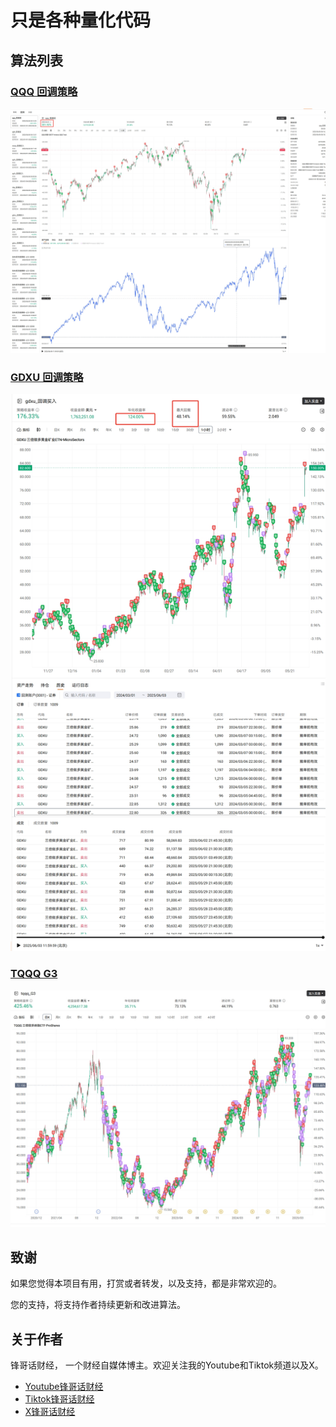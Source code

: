 # 只是各种量化代码

## 算法列表

### [QQQ 回调策略](./qqq_v1/)
![](./qqq_v1/qqq_v1_demo.png)

### [GDXU 回调策略](./gdxu_v1/)
![](./gdxu_v1/gdxu_v1_demo.png)

### [TQQQ G3](./tqqq_g3/)
![](./tqqq_g3/tqqq_g3_demo.png)


## 致谢

如果您觉得本项目有用，打赏或者转发，以及支持，都是非常欢迎的。

您的支持，将支持作者持续更新和改进算法。


## 关于作者

锋哥话财经， 一个财经自媒体博主。欢迎关注我的Youtube和Tiktok频道以及X。

* [Youtube锋哥话财经](https://www.youtube.com/@windlifes)
* [Tiktok锋哥话财经](https://www.tiktok.com/@windlifes)
* [X锋哥话财经](https://x.com/windlifes)
